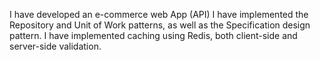 I have developed an e-commerce web App (API)
I have implemented the Repository and Unit of Work patterns, as well as the Specification design pattern.
I have implemented caching using Redis, both client-side and server-side validation.
